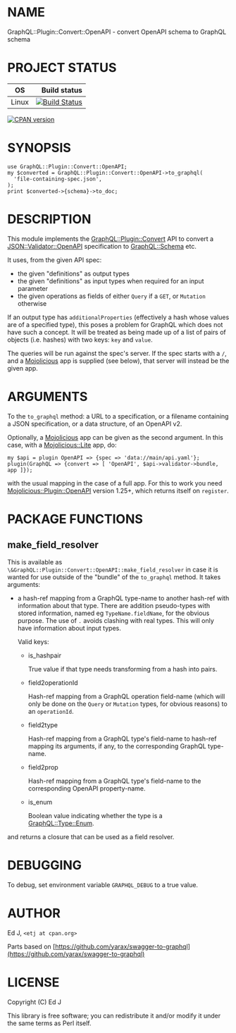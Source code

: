 # NAME

GraphQL::Plugin::Convert::OpenAPI - convert OpenAPI schema to GraphQL schema

# PROJECT STATUS

| OS      |  Build status |
|:-------:|--------------:|
| Linux   | [![Build Status](https://travis-ci.org/graphql-perl/GraphQL-Plugin-Convert-OpenAPI.svg?branch=master)](https://travis-ci.org/graphql-perl/GraphQL-Plugin-Convert-OpenAPI) |

[![CPAN version](https://badge.fury.io/pl/GraphQL-Plugin-Convert-OpenAPI.svg)](https://metacpan.org/pod/GraphQL::Plugin::Convert::OpenAPI)

# SYNOPSIS

    use GraphQL::Plugin::Convert::OpenAPI;
    my $converted = GraphQL::Plugin::Convert::OpenAPI->to_graphql(
      'file-containing-spec.json',
    );
    print $converted->{schema}->to_doc;

# DESCRIPTION

This module implements the [GraphQL::Plugin::Convert](https://metacpan.org/pod/GraphQL::Plugin::Convert) API to convert
a [JSON::Validator::OpenAPI](https://metacpan.org/pod/JSON::Validator::OpenAPI) specification to [GraphQL::Schema](https://metacpan.org/pod/GraphQL::Schema) etc.

It uses, from the given API spec:

- the given "definitions" as output types
- the given "definitions" as input types when required for an
input parameter
- the given operations as fields of either `Query` if a `GET`,
or `Mutation` otherwise

If an output type has `additionalProperties` (effectively a hash whose
values are of a specified type), this poses a problem for GraphQL which
does not have such a concept. It will be treated as being made up of a
list of pairs of objects (i.e. hashes) with two keys: `key` and `value`.

The queries will be run against the spec's server.  If the spec starts
with a `/`, and a [Mojolicious](https://metacpan.org/pod/Mojolicious) app is supplied (see below), that
server will instead be the given app.

# ARGUMENTS

To the `to_graphql` method: a URL to a specification, or a filename
containing a JSON specification, or a data structure, of an OpenAPI v2.

Optionally, a [Mojolicious](https://metacpan.org/pod/Mojolicious) app can be given as the second argument. In
this case, with a [Mojolicious::Lite](https://metacpan.org/pod/Mojolicious::Lite) app, do:

    my $api = plugin OpenAPI => {spec => 'data://main/api.yaml'};
    plugin(GraphQL => {convert => [ 'OpenAPI', $api->validator->bundle, app ]});

with the usual mapping in the case of a full app. For this to work you
need [Mojolicious::Plugin::OpenAPI](https://metacpan.org/pod/Mojolicious::Plugin::OpenAPI) version 1.25+, which returns itself
on `register`.

# PACKAGE FUNCTIONS

## make\_field\_resolver

This is available as `\&GraphQL::Plugin::Convert::OpenAPI::make_field_resolver`
in case it is wanted for use outside of the "bundle" of the `to_graphql`
method. It takes arguments:

- a hash-ref mapping from a GraphQL type-name to another hash-ref with
information about that type. There are addition pseudo-types with stored
information, named eg `TypeName.fieldName`, for the obvious
purpose. The use of `.` avoids clashing with real types. This will only
have information about input types.

    Valid keys:

    - is\_hashpair

        True value if that type needs transforming from a hash into pairs.

    - field2operationId

        Hash-ref mapping from a GraphQL operation field-name (which will
        only be done on the `Query` or `Mutation` types, for obvious reasons)
        to an `operationId`.

    - field2type

        Hash-ref mapping from a GraphQL type's field-name to hash-ref mapping
        its arguments, if any, to the corresponding GraphQL type-name.

    - field2prop

        Hash-ref mapping from a GraphQL type's field-name to the corresponding
        OpenAPI property-name.

    - is\_enum

        Boolean value indicating whether the type is a [GraphQL::Type::Enum](https://metacpan.org/pod/GraphQL::Type::Enum).

and returns a closure that can be used as a field resolver.

# DEBUGGING

To debug, set environment variable `GRAPHQL_DEBUG` to a true value.

# AUTHOR

Ed J, `<etj at cpan.org>`

Parts based on [https://github.com/yarax/swagger-to-graphql](https://github.com/yarax/swagger-to-graphql)

# LICENSE

Copyright (C) Ed J

This library is free software; you can redistribute it and/or modify
it under the same terms as Perl itself.
